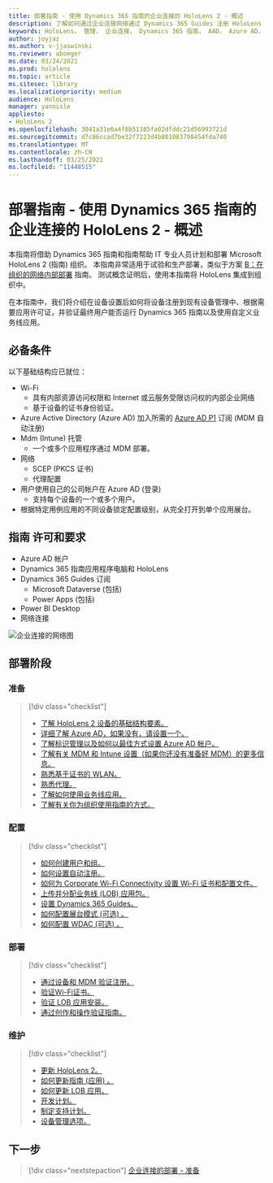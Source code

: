 ```yaml
---
title: 部署指南 - 使用 Dynamics 365 指南的企业连接的 HoloLens 2 - 概述
description: 了解如何通过企业连接网络通过 Dynamics 365 Guides 注册 HoloLens 2 设备。
keywords: HoloLens， 管理， 企业连接， Dynamics 365 指南， AAD， Azure AD， MDM， 移动设备管理
author: joyjaz
ms.author: v-jjaswinski
ms.reviewer: aboeger
ms.date: 03/24/2021
ms.prod: hololens
ms.topic: article
ms.sitesec: library
ms.localizationpriority: medium
audience: HoloLens
manager: yannisle
appliesto:
- HoloLens 2
ms.openlocfilehash: 3041a31e6a4f8b51385fa02dfddc21d56993721d
ms.sourcegitcommit: d7c86ccad7be32f7223d4b801083798454fda740
ms.translationtype: MT
ms.contentlocale: zh-CN
ms.lasthandoff: 03/25/2021
ms.locfileid: "11448515"
---
```

# <a name="deployment-guide---corporate-connected-hololens-2-with-dynamics-365-guides---overview"></a>部署指南 - 使用 Dynamics 365 指南的企业连接的 HoloLens 2 - 概述

本指南将借助 Dynamics 365 指南和指南帮助 IT 专业人员计划和部署 Microsoft HoloLens 2 (指南) 组织。 本指南非常适用于试验和生产部署，类似于方案 [B：在组织的网络内部部署](https://docs.microsoft.com/hololens/common-scenarios#scenario-b-deploy-inside-your-organizations-network) 指南。 测试概念证明后，使用本指南将 HoloLens 集成到组织中。

在本指南中，我们将介绍在设备设置后如何将设备注册到现有设备管理中、根据需要应用许可证，并验证最终用户能否运行 Dynamics 365 指南以及使用自定义业务线应用。 

## <a name="prerequisites"></a>必备条件

以下基础结构应已就位：
- Wi-Fi
    - 具有内部资源访问权限和 Internet 或云服务受限访问权的内部企业网络
    - 基于设备的证书身份验证。
- Azure Active Directory (Azure AD) 加入所需的 [Azure AD P1](https://docs.microsoft.com/azure/active-directory/fundamentals/active-directory-whatis) 订阅 (MDM 自动注册) 
- Mdm (Intune) 托管
    - 一个或多个应用程序通过 MDM 部署。
- 网络 
    - SCEP (PKCS 证书) 
    - 代理配置
- 用户使用自己的公司帐户在 Azure AD (登录) 
    - 支持每个设备的一个或多个用户。
- 根据特定用例应用的不同设备锁定配置级别，从完全打开到单个应用展台。

## [<a name="guides-licensing-and-requirements"></a>指南 许可和要求](https://docs.microsoft.com/dynamics365/mixed-reality/guides/requirements#licensing-and-product-requirements)
- Azure AD 帐户
- Dynamics 365 指南应用程序电脑和 HoloLens
- Dynamics 365 Guides 订阅
    - Microsoft Dataverse (包括) 
    - Power Apps (包括) 
- Power BI Desktop
- 网络连接

![企业连接的网络图](./images/corpconnected-diagHL2-guides.png)

## <a name="stages-of-deployment"></a>部署阶段
### <a name="prepare"></a>准备
> [!div class="checklist"]
>- [了解 HoloLens 2 设备的基础结构要素。](hololens2-corp-connected-prepare.md#infrastructure-essentials)
>- [详细了解 Azure AD，如果没有，请设置一个。](hololens2-corp-connected-prepare.md#azure-active-directory)
>- [了解标识管理以及如何以最佳方式设置 Azure AD 帐户。](hololens2-corp-connected-prepare.md#identity-management)
>- [了解有关 MDM 和 Intune 设置（如果你还没有准备好 MDM）的更多信息。](hololens2-corp-connected-prepare.md#mobile-device-management)
>- [熟悉基于证书的 WLAN。](hololens2-corp-connected-prepare.md#certificates)
>- [熟悉代理。](hololens2-corp-connected-prepare.md#proxy)
>- [了解如何使用业务线应用。](hololens2-corp-connected-prepare.md#line-of-business-apps)
>- [了解有关你为组织使用指南的方式。](hololens2-corp-connected-prepare.md#guides-playbook)
### <a name="configure"></a>配置
> [!div class="checklist"]
>- [如何创建用户和组。](hololens2-corp-connected-configure.md#azure-users-and-groups)
>- [如何设置自动注册。](hololens2-corp-connected-configure.md#auto-enrollment-on-hololens-2)
>- [如何为 Corporate Wi-Fi Connectivity 设置 Wi-Fi 证书和配置文件。](hololens2-corp-connected-configure.md#corporate-wi-fi-connectivity)
>- [上传并分配业务线 (LOB) 应用包。](hololens2-corp-connected-configure.md#app-deployment)
>- [设置 Dynamics 365 Guides。](hololens2-corp-connected-configure.md#setup-guides-application-licenses-dataverse-and-authoring)
>- [如何配置展台模式 (可选) 。](hololens2-corp-connected-configure.md#optional-kiosk-mode)
>- [如何配置 WDAC (可选) 。](hololens2-corp-connected-configure.md#optional-wdac)
### <a name="deploy"></a>部署
> [!div class="checklist"]
>-  [通过设备和 MDM 验证注册。](hololens2-corp-connected-deploy.md#enrollment-validation)
>-  [验证Wi-Fi证书。](hololens2-corp-connected-deploy.md#wi-fi-certificate-validation)
>-  [验证 LOB 应用安装。](hololens2-corp-connected-deploy.md#validate-lob-app-install)
>-  [通过创作和操作验证指南。](hololens2-corp-connected-deploy.md#validate-dynamics-365-guides)
### <a name="maintain"></a>维护
> [!div class="checklist"]
>- [更新 HoloLens 2。](hololens2-corp-connected-maintain.md#update-hololens)
>- [如何更新指南 (应用) 。](hololens2-corp-connected-maintain.md#how-to-update-dynamics-365-guides-and-other-store-apps)
>- [如何更新 LOB 应用。](hololens2-corp-connected-maintain.md#how-to-update-lob-apps) 
>- [开发计划。](hololens2-corp-connected-maintain.md#development-plan) 
>- [制定支持计划。](hololens2-corp-connected-maintain.md#support-plan)
>- [设备管理选项。](hololens2-corp-connected-maintain.md#device-management)

## <a name="next-step"></a>下一步 
> [!div class="nextstepaction"]
> [企业连接的部署 - 准备](hololens2-corp-connected-prepare.md)
